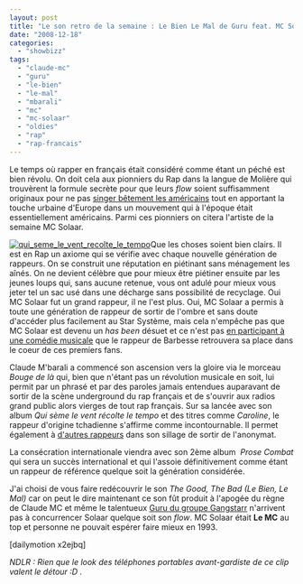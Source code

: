 ```yaml
---
layout: post
title: "Le son retro de la semaine : Le Bien Le Mal de Guru feat. MC Solaar"
date: "2008-12-18"
categories: 
  - "showbizz"
tags: 
  - "claude-mc"
  - "guru"
  - "le-bien"
  - "le-mal"
  - "mbarali"
  - "mc"
  - "mc-solaar"
  - "oldies"
  - "rap"
  - "rap-francais"
---
```


Le temps où rapper en français était considéré comme étant un péché est bien révolu. On doit cela aux pionniers du Rap dans la langue de Molière qui trouvèrent la formule secrète pour que leurs _flow_ soient suffisamment originaux pour ne pas [singer bêtement les américains](http://www.youtube.com/watch?v=-DvYyaCklds "Benny B chez Jacques Martin, un moment inoubliable") tout en apportant la touche urbaine d'Europe dans un mouvement qui à l'époque était essentiellement américains. Parmi ces pionniers on citera l'artiste de la semaine MC Solaar.

[![qui_seme_le_vent_recolte_le_tempo](images/qui_seme_le_vent_recolte_le_tempo-300x298.jpg "Qui sème le vent récolte le tempo - Le premier Album de MC Solaar")](http://www.nyamsprod.com/blog/wp-content/uploads/2008/12/qui_seme_le_vent_recolte_le_tempo.jpg)Que les choses soient bien clairs. Il est en Rap un axiome qui se vérifie avec chaque nouvelle génération de rappeurs. On se construit une réputation en piétinant sans ménagement les aînés. On ne devient célèbre que pour mieux être piétiner ensuite par les jeunes loups qui, sans aucune retenue, vous ont adulé pour mieux vous jeter tel un sac usé dans une décharge sans possibilité de recyclage. Oui MC Solaar fut un grand rappeur, il ne l'est plus. Oui, MC Solaar a permis à toute une génération de rappeur de sortir de l'ombre et sans doute d'accéder plus facilement au Star Système, mais cela n'empêche pas que MC Solaar est devenu un _has been_ désuet et ce n'est pas [en participant à une comédie musicale](http://www.dailymotion.com/video/x5c1s6_mc-solaar-rabbi-muffin-le-clip-new_music "Rabbi Muffin, ou la déchéance d'un artiste") que le rappeur de Barbesse retrouvera sa place dans le coeur de ces premiers fans.

Claude M'barali a commencé son ascension vers la gloire via le morceau _Bouge de là_ qui, bien que n'étant pas un révolution musicale en soit, lui permit par un phrasé et par des paroles jamais entendues auparavant de sortir de la scène underground du rap français et de s'ouvrir aux radios grand public alors vierges de tout rap français. Sur sa lancée avec son album _Qui sème le vent récolte le tempo_ et des titres comme _Caroline_, le rappeur d'origine tchadienne s'affirme comme incontournable. Il permet également à [d'autres rappeurs](http://www.dailymotion.com/video/xqa7c_menelik-quelle-aventure_music "Ménélik fait parti des artistes sortis de l'ombre grâce à MC Solaar") dans son sillage de sortir de l'anonymat.

La consécration internationale viendra avec son 2ème album  _Prose Combat_ qui sera un succès international et qui l'assoie définitivement comme étant un rappeur de référence quelque soit la génération considérée.

J'ai choisi de vous faire redécouvrir le son _The Good, The Bad (Le Bien, Le Mal)_ car on peut le dire maintenant ce son fût produit à l'apogée du règne de Claude MC et même le talentueux [Guru du groupe Gangstarr](http://www.dailymotion.com/video/x6nx_gangstarrjazz-thing_music "A Jazz Thing , un des nombreux hit de Gangstarr") n'arrivent pas à concurrencer Solaar quelque soit son _flow_. MC Solaar était **Le MC** au top et personne ne pouvait espérer faire mieux en 1993.

\[dailymotion x2ejbq\]

_NDLR : Rien que le look des téléphones portables avant-gardiste de ce clip valent le détour :D ._

